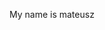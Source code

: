 My name is mateusz
<!---
mateuszkozuch/mateuszkozuch is a ✨ special ✨ repository because its `README.md` (this file) appears on your GitHub profile.
You can click the Preview link to take a look at your changes.
--->

